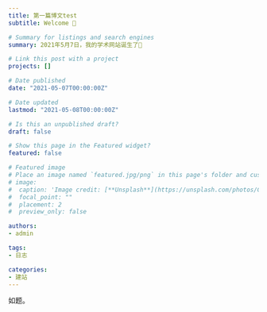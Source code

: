 ```yaml
---
title: 第一篇博文test
subtitle: Welcome 👋 

# Summary for listings and search engines
summary: 2021年5月7日，我的学术网站诞生了👋

# Link this post with a project
projects: []

# Date published
date: "2021-05-07T00:00:00Z"

# Date updated
lastmod: "2021-05-08T00:00:00Z"

# Is this an unpublished draft?
draft: false

# Show this page in the Featured widget?
featured: false

# Featured image
# Place an image named `featured.jpg/png` in this page's folder and customize its options here.
# image:
#  caption: 'Image credit: [**Unsplash**](https://unsplash.com/photos/CpkOjOcXdUY)'
#  focal_point: ""
#  placement: 2
#  preview_only: false

authors:
- admin

tags:
- 日志

categories:
- 建站
---
```


如题。

